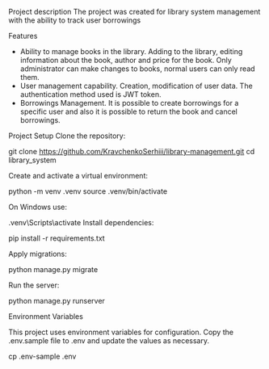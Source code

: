 Project description
The project was created for library system management with the ability to track user borrowings

Features

- Ability to manage books in the library. 
Adding to the library, editing information about the book, author and price for the book. 
Only administrator can make changes to books, normal users can only read them.
- User management capability. 
Creation, modification of user data. The authentication method used is JWT token.
- Borrowings Management. 
It is possible to create borrowings for a specific user and 
also it is possible to return the book and cancel borrowings. 


Project Setup
Clone the repository:

git clone https://github.com/KravchenkoSerhiii/library-management.git
cd library_system

Create and activate a virtual environment:

python -m venv .venv
source .venv/bin/activate

On Windows use:

.venv\Scripts\activate
Install dependencies:

pip install -r requirements.txt

Apply migrations:

python manage.py migrate

Run the server:

python manage.py runserver

Environment Variables

This project uses environment variables for configuration. Copy the .env.sample file to .env and update the values as necessary.

cp .env-sample .env
